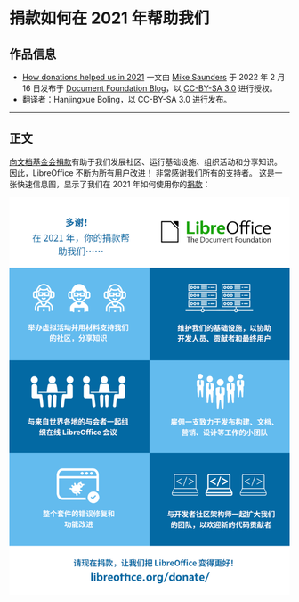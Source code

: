 # 捐款如何在 2021 年帮助我们

## 作品信息

- [How donations helped us in 2021](https://blog.documentfoundation.org/blog/2022/02/16/how-donations-helped-us-in-2021/) 一文由 [Mike Saunders](https://blog.documentfoundation.org/blog/author/mikesaunders/) 于 2022 年 2 月 16 日发布于 [Document Foundation Blog](https://blog.documentfoundation.org/)，以 [CC-BY-SA 3.0](https://creativecommons.org/licenses/by-sa/3.0/) 进行授权。
- 翻译者：Hanjingxue Boling，以 CC-BY-SA 3.0 进行发布。

----

## 正文

[向文档基金会捐款](https://www.libreoffice.org/donate/)有助于我们发展社区、运行基础设施、组织活动和分享知识。 因此，LibreOffice 不断为所有用户改进！ 非常感谢我们所有的支持者。 这是一张快速信息图，显示了我们在 2021 年如何使用你的[捐款](https://www.libreoffice.org/donate/)：

![chart](./assets/LO_donate_infographic_2021.png)